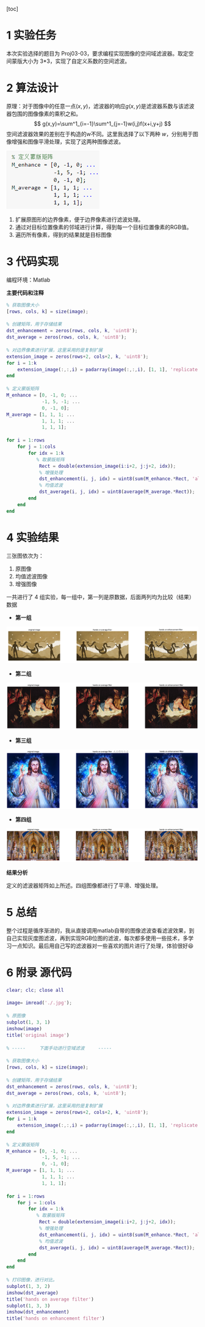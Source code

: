 [toc]



<div style="page-break-after: always;"></div>

# 1 实验任务

本次实验选择的题目为 Proj03-03，要求编程实现图像的空间域滤波器。取定空间蒙版大小为 3*3，实现了自定义系数的空间滤波。





# 2 算法设计

原理：对于图像中的任意一点$(x, y)$，滤波器的响应$g(x,y)$是滤波器系数与该滤波器包围的图像像素的乘积之和。
$$
g(x,y)=\sum^1_{i=-1}\sum^1_{j=-1}w(i,j)f(x+i,y+j)
$$
空间滤波器效果的差别在于构造的$w$不同。这里我选择了以下两种 $w$，分别用于图像增强和图像平滑处理，实现了这两种图像滤波。

![image-20220319112254193](https://raw.githubusercontent.com/Jack-Chan-2001/clouding/main/image/202203191446319.png)



1. 扩展原图形的边界像素，便于边界像素进行滤波处理。
2. 通过对目标位置像素的邻域进行计算，得到每一个目标位置像素的RGB值。
2. 遍历所有像素，得到的结果就是目标图像





# 3 代码实现

编程环境：Matlab

**主要代码和注释**

```matlab
% 获取图像大小
[rows, cols, k] = size(image);

% 创建矩阵，用于存储结果
dst_enhancement = zeros(rows, cols, k, 'uint8');
dst_average = zeros(rows, cols, k, 'uint8');

% 对边界像素进行扩展，这里采用的是复制扩展
extension_image = zeros(rows+2, cols+2, k, 'uint8');
for i = 1:k
    extension_image(:,:,i) = padarray(image(:,:,i), [1, 1], 'replicate');    
end

% 定义蒙版矩阵
M_enhance = [0, -1, 0; ...
             -1, 5, -1; ...
             0, -1, 0];
M_average = [1, 1, 1; ...
             1, 1, 1; ...
             1, 1, 1];
         
for i = 1:rows
    for j = 1:cols
        for idx = 1:k
           % 取蒙版矩阵
            Rect = double(extension_image(i:i+2, j:j+2, idx));
            % 增强处理
            dst_enhancement(i, j, idx) = uint8(sum(M_enhance.*Rect, 'all'));
            % 均值滤波
            dst_average(i, j, idx) = uint8(average(M_average.*Rect)); 
        end
    end
end
```



# 4 实验结果



三张图依次为：

1. 原图像
2. 均值滤波图像
3. 增强图像

一共进行了 4 组实验，每一组中，第一列是原数据，后面两列均为比较（结果）数据

<div style="page-break-after: always;"></div>

* **第一组**

![image-20220319112025732](https://raw.githubusercontent.com/Jack-Chan-2001/clouding/main/image/202205102039835.png)

- **第二组**

![image-20220319112351970](https://raw.githubusercontent.com/Jack-Chan-2001/clouding/main/image/202205102039169.png)

- **第三组**

![image-20220319112518833](https://raw.githubusercontent.com/Jack-Chan-2001/clouding/main/image/202205102039172.png)

- **第四组**

![image-20220319112745170](https://raw.githubusercontent.com/Jack-Chan-2001/clouding/main/image/202205102039662.png)

<div style="page-break-after: always;"></div>

**结果分析**

定义的滤波器矩阵如上所述。四组图像都进行了平滑、增强处理。



# 5 总结

整个过程是循序渐进的，我从直接调用matlab自带的图像滤波查看滤波效果，到自己实现灰度图滤波，再到实现RGB位图的滤波，每次都多使用一些技术，多学习一点知识。最后用自己写的滤波器对一些喜欢的图片进行了处理，体验很好😆



# 6 附录 源代码

```matlab
clear; clc; close all

image= imread('./.jpg');

% 原图像
subplot(1, 3, 1)
imshow(image)
title('original image')

% -----     下面手动进行空域滤波     -----

% 获取图像大小
[rows, cols, k] = size(image);

% 创建矩阵，用于存储结果
dst_enhancement = zeros(rows, cols, k, 'uint8');
dst_average = zeros(rows, cols, k, 'uint8');

% 对边界像素进行扩展，这里采用的是复制扩展
extension_image = zeros(rows+2, cols+2, k, 'uint8');
for i = 1:k
    extension_image(:,:,i) = padarray(image(:,:,i), [1, 1], 'replicate');    
end

% 定义蒙版矩阵
M_enhance = [0, -1, 0; ...
             -1, 5, -1; ...
             0, -1, 0];
M_average = [1, 1, 1; ...
             1, 1, 1; ...
             1, 1, 1];
         
for i = 1:rows
    for j = 1:cols
        for idx = 1:k
           % 取蒙版矩阵
            Rect = double(extension_image(i:i+2, j:j+2, idx));
            % 增强处理
            dst_enhancement(i, j, idx) = uint8(sum(M_enhance.*Rect, 'all'));
            % 均值滤波
            dst_average(i, j, idx) = uint8(average(M_average.*Rect)); 
        end
    end
end

% 打印图像，进行对比。
subplot(1, 3, 2)
imshow(dst_average)
title('hands on average filter')
subplot(1, 3, 3)
imshow(dst_enhancement)
title('hands on enhancement filter')
```


